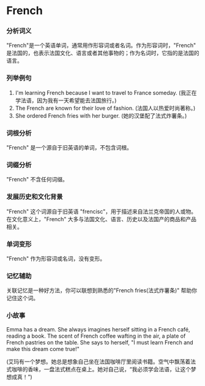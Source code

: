 # French

### 分析词义

  

"French"是一个英语单词，通常用作形容词或者名词。作为形容词时，"French" 是法国的，也表示法国文化、语言或者其他事物的；作为名词时，它指的是法国的语言。

  

### 列举例句

  

1.  I'm learning French because I want to travel to France someday. (我正在学法语，因为我有一天希望能去法国旅行。)
2.  The French are known for their love of fashion. (法国人以热爱时尚著称。)
3.  She ordered French fries with her burger. (她的汉堡配了法式炸薯条。)

  

### 词根分析

  

"French" 是一个源自于旧英语的单词，不包含词根。

  

### 词缀分析

  

"French" 不含任何词缀。

  

### 发展历史和文化背景

  

"French" 这个词源自于旧英语 "frencisc"，用于描述来自法兰克帝国的人或物。在文化意义上，"French" 大多与法国文化、语言、历史以及法国产的商品和产品相关。

  

### 单词变形

  

"French" 作为形容词或名词，没有变形。

  

### 记忆辅助

  

关联记忆是一种好方法，你可以联想到熟悉的"French fries(法式炸薯条)" 帮助你记住这个词。

  

### 小故事

  

Emma has a dream. She always imagines herself sitting in a French café, reading a book. The scent of French coffee wafting in the air, a plate of French pastries on the table. She says to herself, "I must learn French and make this dream come true!"

  

(艾玛有一个梦想。她总是想象自己坐在法国咖啡厅里阅读书籍。空气中飘荡着法式咖啡的香味，一盘法式糕点在桌上。她对自己说，“我必须学会法语，让这个梦想成真！”)
